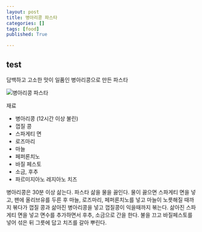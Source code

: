 ```yaml
---
layout: post
title: 병아리콩 파스타
categories: []
tags: [food]
published: True

---
```


## test


담백하고 고소한 맛이 일품인 병아리콩으로 만든 파스타

![병아리콩 파스타](https://lh3.googleusercontent.com/LMSOE6ZOtW1uWXQFezYBuduBhYC88PG-ymacGl9vxZJz=w938-h703-no)

재료

* 병아리콩 (12시간 이상 불린)
* 껍질 콩
* 스파게티 면
* 로즈마리
* 마늘
* 페퍼론치노
* 바질 페스토
* 소금, 후추
* 파르미지아노 레지아노 치즈

병아리콩은 30분 이상 삶는다. 파스타 삶을 물을 끓인다. 물이 끓으면 스파게티 면을 넣고, 팬에 올리브유를 두른 후 마늘, 로즈마리, 페퍼론치노를 넣고 마늘이 노릇해질 때까지 볶다가 껍질 콩과 삶아진 병아리콩을 넣고 껍질콩이 익을때까지 볶는다. 삶아진 스파게티 면을 넣고 면수를 추가하면서 후추, 소금으로 간을 한다. 불을 끄고 바질페스토를 넣어 섞은 뒤 그릇에 답고 치즈를 갈아 뿌린다. 